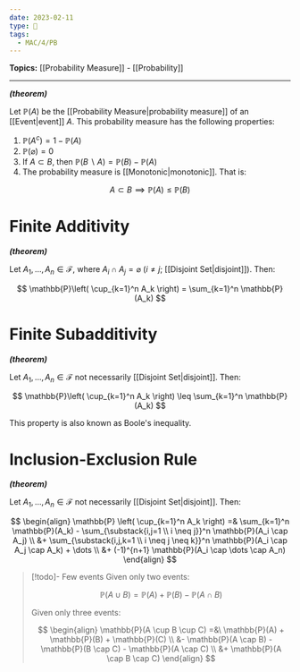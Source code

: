 ```yaml
---
date: 2023-02-11
type: 🧠
tags:
  - MAC/4/PB
---
```


**Topics:** [[Probability Measure]] - [[Probability]]

---

_**(theorem)**_

Let $\mathbb{P}(A)$ be the [[Probability Measure|probability measure]] of an [[Event|event]] $A$. This probability measure has the following properties:

1. $\mathbb{P}(A^c) = 1 - \mathbb{P}(A)$
2. $\mathbb{P}(\varnothing) = 0$
3. If $A \subset B$, then $\mathbb{P}(B \backslash A) = \mathbb{P}(B) - \mathbb{P}(A)$
4. The probability measure is [[Monotonic|monotonic]]. That is:

$$
A \subset B \implies \mathbb{P}(A) \leq \mathbb{P}(B)
$$

# Finite Additivity

_**(theorem)**_

Let $A_1, \dots, A_n \in \mathscr{F}$, where $A_i \cap A_j = \varnothing$ ($i \neq j$; [[Disjoint Set|disjoint]]). Then:

$$
\mathbb{P}\left( \cup_{k=1}^n A_k \right) = \sum_{k=1}^n \mathbb{P}(A_k)
$$

# Finite Subadditivity

_**(theorem)**_

Let $A_1, \dots, A_n \in \mathscr{F}$ not necessarily [[Disjoint Set|disjoint]]. Then:

$$
\mathbb{P}\left( \cup_{k=1}^n A_k \right) \leq \sum_{k=1}^n \mathbb{P}(A_k)
$$

This property is also known as Boole's inequality.

# Inclusion-Exclusion Rule

_**(theorem)**_

Let $A_1, \dots, A_n \in \mathscr{F}$ not necessarily [[Disjoint Set|disjoint]]. Then:

$$
\begin{align}
\mathbb{P} \left( \cup_{k=1}^n A_k \right) =& \sum_{k=1}^n \mathbb{P}(A_k) - \sum_{\substack{i,j=1 \\ i \neq j}}^n \mathbb{P}(A_i \cap A_j) \\
&+ \sum_{\substack{i,j,k=1 \\ i \neq j \neq k}}^n \mathbb{P}(A_i \cap A_j \cap A_k) + \dots \\
&+ (-1)^{n+1} \mathbb{P}(A_i \cap \dots \cap A_n)
\end{align}
$$

> [!todo]- Few events
> Given only two events:
>
> $$
> \mathbb{P}(A \cup B) = \mathbb{P}(A) + \mathbb{P}(B) - \mathbb{P}(A \cap B)
> $$
>
> Given only three events:
>
> $$
> \begin{align} \mathbb{P}(A \cup B \cup C) =&\  \mathbb{P}(A) + \mathbb{P}(B) + \mathbb{P}(C) \\ &- \mathbb{P}(A \cap B) - \mathbb{P}(B \cap C) - \mathbb{P}(A \cap C) \\ &+ \mathbb{P}(A \cap B \cap C) \end{align}
> $$
